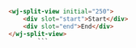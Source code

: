 ```html
<wj-split-view initial="250">
    <div slot="start">Start</div>
    <div slot="end">End</div>
</wj-split-view>
        ```
